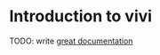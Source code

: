 # Introduction to vivi

TODO: write [great documentation](http://jacobian.org/writing/what-to-write/)
